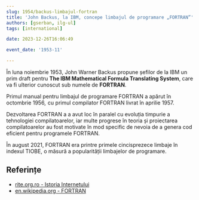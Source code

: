 ```yaml
---
slug: 1954/backus-limbajul-fortran
title: 'John Backus, la IBM, concepe limbajul de programare „FORTRAN”'
authors: [gserban, ilg-ul]
tags: [international]

date: 2023-12-26T16:06:49

event_date: '1953-11'

---
```


În luna noiembrie 1953, John Warner Backus propune șefilor de la IBM un prim draft
pentru **The IBM Mathematical Formula Translating System**, care va fi
ulterior cunoscut sub numele de **FORTRAN**.

<!-- truncate -->

Primul manual pentru limbajul de programare FORTRAN a apărut în octombrie 1956, 
cu primul compilator FORTRAN livrat în aprilie 1957.

Dezvoltarea FORTRAN a a avut loc în paralel cu evoluția timpurie a
tehnologiei compilatoarelor, iar multe progrese în teoria și proiectarea
compilatoarelor au fost motivate în mod specific de nevoia de a genera
cod eficient pentru programele FORTRAN.

În august 2021, FORTRAN era printre primele cincisprezece limbaje
în indexul TIOBE, o măsură a popularității limbajelor de programare.

## Referințe

- [rite.org.ro - Istoria Internetului](https://rite.org.ro/istoria-internetului/)
- [en.wikipedia.org - FORTRAN](https://en.wikipedia.org/wiki/Fortran)
